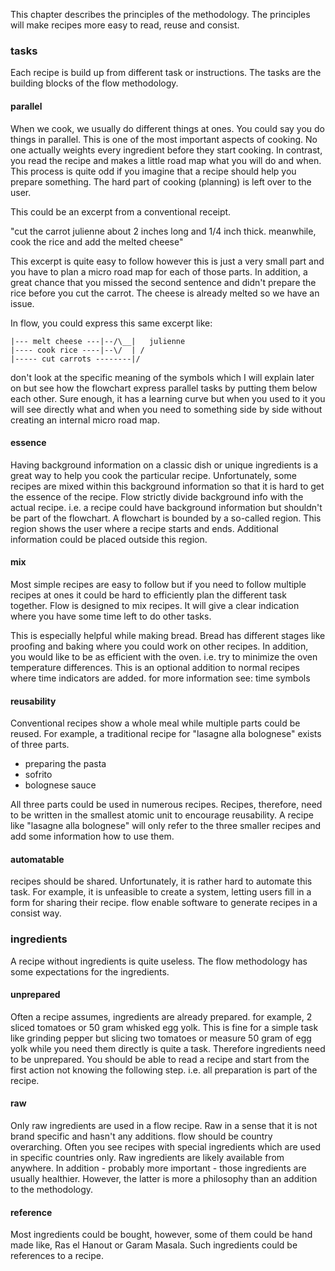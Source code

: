 This chapter describes the principles of the methodology. The principles will make recipes more easy to read, reuse and consist.  

### tasks

Each recipe is build up from different task or instructions. The tasks are the building blocks of the flow methodology.

#### parallel

When we cook, we usually do different things at ones. You could say you do things in parallel. This is one of the most important aspects of cooking. No one actually weights every ingredient before they start cooking. In contrast, you read the recipe and makes a little road map what you will do and when. This process is quite odd if you imagine that a recipe should help you prepare something. The hard part of cooking (planning) is left over to the user.  

This could be an excerpt from a conventional receipt. 

"cut the carrot julienne about 2 inches long and 1/4 inch thick. meanwhile, cook the rice and add the melted cheese"

This excerpt is quite easy to follow however this is just a very small part and you have to plan a micro road map for each of those parts. In addition, a great chance that you missed the second sentence and didn't prepare the rice before you cut the carrot. The cheese is already melted so we have an issue.

In flow, you could express this same excerpt like:

```
|--- melt cheese ---|--/\__|   julienne
|---- cook rice ----|--\/  | /
|----- cut carrots --------|/
```
don't look at the specific meaning of the symbols which I will explain later on but see how the flowchart express parallel tasks by putting them below each other. Sure enough, it has a learning curve but when you used to it you will see directly what and when you need to something side by side without creating an internal micro road map. 

#### essence

Having background information on a classic dish or unique ingredients is a great way to help you cook the particular recipe. Unfortunately, some recipes are mixed within this background information so that it is hard to get the essence of the recipe. Flow strictly divide background info with the actual recipe. i.e. a recipe could have background information but shouldn't be part of the flowchart. A flowchart is bounded by a so-called region. This region shows the user where a recipe starts and ends. Additional information could be placed outside this region.  

#### mix

Most simple recipes are easy to follow but if you need to follow multiple recipes at ones it could be hard to efficiently plan the different task together. Flow is designed to mix recipes. It will give a clear indication where you have some time left to do other tasks. 

This is especially helpful while making bread. Bread has different stages like proofing and baking where you could work on other recipes. In addition, you would like to be as efficient with the oven. i.e. try to minimize the oven temperature differences. This is an optional addition to normal recipes where time indicators are added. for more information see: time symbols

#### reusability

Conventional recipes show a whole meal while multiple parts could be reused. For example, a traditional recipe for "lasagne alla bolognese" exists of three parts.

- preparing the pasta
- sofrito
- bolognese sauce

All three parts could be used in numerous recipes. Recipes, therefore, need to be written in the smallest atomic unit to encourage reusability. A recipe like "lasagne alla bolognese" will only refer to the three smaller recipes and add some information how to use them.

#### automatable

recipes should be shared. Unfortunately, it is rather hard to automate this task. For example, it is unfeasible to create a system, letting users fill in a form for sharing their recipe. flow enable software to generate recipes in a consist way.

### ingredients

A recipe without ingredients is quite useless. The flow methodology has some expectations for the ingredients.

#### unprepared

Often a recipe assumes, ingredients are already prepared. for example, 2 sliced tomatoes or 50 gram whisked egg yolk. This is fine for a simple task like grinding pepper but slicing two tomatoes or measure 50 gram of egg yolk while you need them directly is quite a task. Therefore ingredients need to be unprepared. You should be able to read a recipe and start from the first action not knowing the following step. i.e. all preparation is part of the recipe.

#### raw

Only raw ingredients are used in a flow recipe. Raw in a sense that it is not brand specific and hasn't any additions. flow should be country overarching. Often you see recipes with special ingredients which are used in specific countries only. Raw ingredients are likely available from anywhere. In addition - probably more important - those ingredients are usually healthier. However, the latter is more a philosophy than an addition to the methodology.

#### reference

Most ingredients could be bought, however, some of them could be hand made like, Ras el Hanout or Garam Masala. Such ingredients could be references to a recipe.